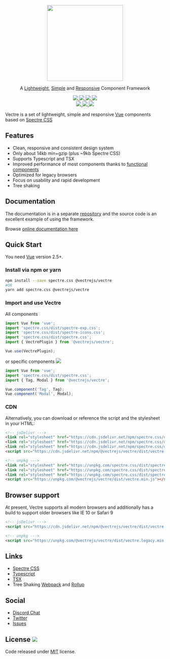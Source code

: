 <p align="center">
  <a href="https://vectrejs.github.io/docs/">
    <img width="240" src="https://vectrejs.github.io/docs/img/logo.3b9b2fe3.svg" />
  </a>
</p>
<p align="center">
 A <u>Lightweight</u>, <u>Simple</u> and <u>Responsive</u> Component Framework
</p>

<p align="center">
  <a href="https://github.com/vectrejs/vectre/issues">
    <img src="https://img.shields.io/github/issues/vectrejs/vectre">
  </a>
  <a href="https://www.npmjs.org/package/@vectrejs/vectre">
    <img src="https://img.shields.io/npm/v/@vectrejs/vectre.svg">
  </a>
  <a href="https://www.npmjs.org/package/@vectrejs/vectre">
    <img src="https://img.shields.io/david/vectrejs/vectre">
  </a>
  
  <a href="https://npmcharts.com/compare/@vectrejs/vectre?minimal=true">
    <img src="https://img.shields.io/npm/dm/@vectrejs/vectre.svg">
  </a>
  <br>
  <a href="https://unpkg.com/@vectrejs/vectre/dist/">
    <img src="https://img.badgesize.io/https:/unpkg.com/@vectrejs/vectre/dist/vectre.min.js?label=gzip%20size%3A%20JS&compression=gzip">
  </a>
  <a href="https://unpkg.com/spectre.css/dist/spectre.min.css">
    <img src="https://img.badgesize.io/https:/unpkg.com/spectre.css/dist/spectre.min.css?label=gzip%20size%3A%20CSS&compression=gzip">
  </a>

  <a href="LICENSE">
    <img src="https://img.shields.io/badge/License-MIT-yellow.svg">
  </a>
</p>

Vectre is a set of lightweight, simple and responsive [Vue](https://vuejs.org/) components based on [Spectre CSS](https://picturepan2.github.io/spectre/index.html)



## Features

* Clean, responsive and consistent design system
* Only about 14kb min+gzip (plus ~9kb Spectre CSS)
* Supports Typescript and TSX
* Improved performance of most components thanks to [functional components]("https://vuejs.org/v2/guide/render-function.html#Functional-Components")
* Optimized for legacy browsers
* Focus on usability and rapid development
* Tree shaking

## Documentation

The documentation is in a separate [repository](https://github.com/vectrejs/docs) and the source code is an excellent example of using the framework.

Browse [online documentation here](https://vectrejs.github.io/docs/#/pages/getting-started)




## Quick Start

You need [Vue](https://vuejs.org/) version 2.5+.


### Install via npm or yarn
```bash
npm install --save spectre.css @vectrejs/vectre
#OR
yarn add spectre.css @vectrejs/vectre
```


### Import and use Vectre

All components

```javascript
import Vue from 'vue';
import 'spectre.css/dist/spectre-exp.css';
import 'spectre.css/dist/spectre-icons.css';
import 'spectre.css/dist/spectre.css';
import { VectrePlugin } from '@vectrejs/vectre';

Vue.use(VectrePlugin);
```

or specific components  <img src="https://img.shields.io/badge/-tree%20shaking-green" />
```javascript
import Vue from 'vue';
import 'spectre.css/dist/spectre.css';
import { Tag, Modal } from '@vectrejs/vectre';

Vue.component('Tag', Tag);
Vue.component('Modal', Modal);
```


### CDN

Alternatively, you can download or reference the script and the stylesheet in your HTML:

```html
<!-- jsDelivr --->
<link rel="stylesheet" href="https://cdn.jsdelivr.net/npm/spectre.css/dist/spectre.min.css">
<link rel="stylesheet" href="https://cdn.jsdelivr.net/npm/spectre.css/dist/spectre-icons.min.css">
<link rel="stylesheet" href="https://cdn.jsdelivr.net/npm/spectre.css/dist/spectre-exp.min.css">
<script src="https://cdn.jsdelivr.net/npm/@vectrejs/vectre/dist/vectre.min.js"></script>

<!-- unpkg --->
<link rel="stylesheet" href="https://unpkg.com/spectre.css/dist/spectre.min.css">
<link rel="stylesheet" href="https://unpkg.com/spectre.css/dist/spectre-icons.min.css">
<link rel="stylesheet" href="https://unpkg.com/spectre.css/dist/spectre-exp.min.css">
<script src="https://unpkg.com/@vectrejs/vectre/dist/vectre.min.js"></script>
```



## Browser support

At present, Vectre supports all modern browsers and additionally has a build to support older browsers like IE 10 or Safari 9

```html
<!-- jsDelivr --->
<script src="https://cdn.jsdelivr.net/npm/@vectrejs/vectre/dist/vectre.legacy.min.js"></script>

<!-- unpkg --->
<script src="https://unpkg.com/@vectrejs/vectre/dist/vectre.legacy.min.js"></script>
```



## Links

* [Spectre CSS](https://picturepan2.github.io/spectre/index.html)
* [Typescript](https://www.typescriptlang.org/)
* [TSX](https://github.com/wonderful-panda/vue-tsx-support/blob/v2/README.md)
* Tree Shaking [Webpack](https://webpack.js.org/guides/tree-shaking/) and [Rollup](https://rollupjs.org/guide/en/#tree-shaking)



## Social

* [Discord Chat](https://discord.gg/5a6Y8X2)
* [Twitter](https://twitter.com/vectrejs)
* [Issues](https://github.com/vectrejs/vectre/issues)



## License <img src="https://img.shields.io/github/license/vectrejs/vectre?color=red&label=%20" />

Code released under [MIT](https://github.com/vectrejs/vectre/blob/master/LICENSE) license.